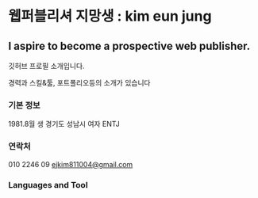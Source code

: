 # 웹퍼블리셔 지망생 : kim eun jung
## I aspire to become a prospective web publisher.
깃허브 프로필 소개입니다.

경력과 스킬&툴, 포트폴리오등의 소개가 있습니다

### 기본 정보
1981.8월 생
경기도 성남시 
여자
ENTJ

### 연락처
010 2246 09
ejkim811004@gmail.com

### Languages and Tool
